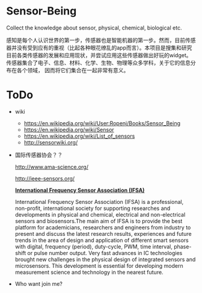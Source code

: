 # Sensor-Being
Collect the knowledge about sensor, physical, chemical, biological etc.

感知是每个人认识世界的第一步，传感器也是智能机器的第一步。然而，目前传感器并没有受到应有的重视（比起各种眼花缭乱的app而言）。本项目是搜集和研究目前各类传感器的发展和应用现状，并尝试应用这些传感器做出好玩的widget。传感器集合了电子、信息、材料、化学、生物、物理等众多学科，关于它的信息分布在各个领域， 因而将它们集合在一起非常有意义。

# ToDo
* wiki
  - <https://en.wikipedia.org/wiki/User:Ropenj/Books/Sensor_Being>
  - <https://en.wikipedia.org/wiki/Sensor>
  - <https://en.wikipedia.org/wiki/List_of_sensors>
  - <http://sensorwiki.org/>
  
* 国际传感器协会？？

  <http://www.ama-science.org/>
  
  <http://ieee-sensors.org/>
  
  __[International  Frequency  Sensor  Association  (IFSA)](http://sensorsportal.com/)__
  
  International Frequency Sensor Association (IFSA) is a professional, non-profit, international society for supporting researches and developments in physical and chemical, electrical and non-electrical sensors and biosensors.The main aim of IFSA is to provide the best platform for academicians, researchers and engineers from industry to present and discuss the latest research results, experiences and future trends in the area of design and application of different smart sensors with digital, frequency (period), duty-cycle, PWM, time interval, phase-shift or pulse number output. Very fast advances in IC technologies brought new challenges in the physical design of integrated sensors and microsensors. This development is essential for developing modern measurement science and technology in the nearest future.

* Who want join me?
